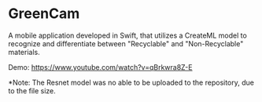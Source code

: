 # GreenCam

A mobile application developed in Swift, that utilizes a CreateML model  to recognize and differentiate between "Recyclable" and "Non-Recyclable" 
materials.

Demo: https://www.youtube.com/watch?v=qBrkwra8Z-E

*Note:
  The Resnet model was no able to be uploaded to the repository, due to the file size.

